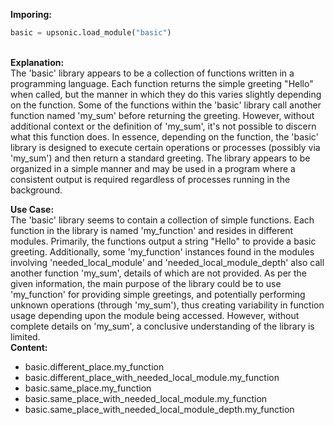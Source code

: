 <b class="custom_code_highlight_green">Imporing:</b><br>
```python
basic = upsonic.load_module("basic")
```
<br><b class="custom_code_highlight_green">Explanation:</b><br>The 'basic' library appears to be a collection of functions written in a programming language. Each function returns the simple greeting "Hello" when called, but the manner in which they do this varies slightly depending on the function. Some of the functions within the 'basic' library call another function named 'my_sum' before returning the greeting. However, without additional context or the definition of 'my_sum', it's not possible to discern what this function does. In essence, depending on the function, the 'basic' library is designed to execute certain operations or processes (possibly via 'my_sum') and then return a standard greeting. The library appears to be organized in a simple manner and may be used in a program where a consistent output is required regardless of processes running in the background.

<b class="custom_code_highlight_green">Use Case:</b><br>The 'basic' library seems to contain a collection of simple functions. Each function in the library is named 'my_function' and resides in different modules. Primarily, the functions output a string "Hello" to provide a basic greeting. Additionally, some 'my_function' instances found in the modules involving 'needed_local_module' and 'needed_local_module_depth' also call another function 'my_sum', details of which are not provided. As per the given information, the main purpose of the library could be to use 'my_function' for providing simple greetings, and potentially performing unknown operations (through 'my_sum'), thus creating variability in function usage depending upon the module being accessed. However, without complete details on 'my_sum', a conclusive understanding of the library is limited.
<br><b class="custom_code_highlight_green">Content:</b><br>
  - basic.different_place.my_function
  - basic.different_place_with_needed_local_module.my_function
  - basic.same_place.my_function
  - basic.same_place_with_needed_local_module.my_function
  - basic.same_place_with_needed_local_module_depth.my_function
